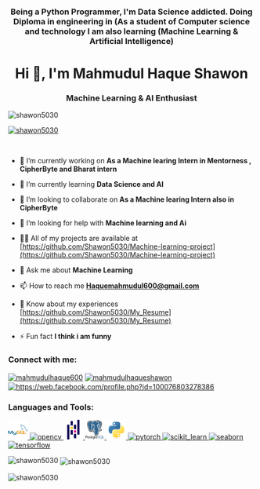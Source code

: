 <h3 align="center">Being a Python Programmer, I'm Data Science addicted. Doing Diploma in engineering in (As a student of Computer science and technology I am also learning (Machine Learning & Artificial Intelligence)</h3>

<h1 align="center">Hi 👋, I'm Mahmudul Haque Shawon</h1>
<h3 align="center">Machine Learning & AI Enthusiast</h3>

<p align="left"> <img src="https://komarev.com/ghpvc/?username=shawon5030&label=Profile%20views&color=0e75b6&style=flat" alt="shawon5030" /> </p>

<p align="left"> <a href="https://github.com/ryo-ma/github-profile-trophy"><img src="https://github-profile-trophy.vercel.app/?username=shawon5030" alt="shawon5030" /></a> </p>

<p align="left"> <a href="https://twitter.com/" target="blank"><img src="https://img.shields.io/twitter/follow/?logo=twitter&style=for-the-badge" alt="" /></a> </p>

- 🔭 I’m currently working on **As a Machine learing Intern in Mentorness , CipherByte and Bharat intern**

- 🌱 I’m currently learning **Data Science and AI**

- 👯 I’m looking to collaborate on **As a Machine learing Intern also in CipherByte**

- 🤝 I’m looking for help with **Machine learning and Ai**

- 👨‍💻 All of my projects are available at [https://github.com/Shawon5030/Machine-learning-project](https://github.com/Shawon5030/Machine-learning-project)

- 💬 Ask me about **Machine Learning**

- 📫 How to reach me **Haquemahmudul600@gmail.com**

- 📄 Know about my experiences [https://github.com/Shawon5030/My_Resume](https://github.com/Shawon5030/My_Resume)

- ⚡ Fun fact **I think i am funny**

<h3 align="left">Connect with me:</h3>
<p align="left">
<a href="https://linkedin.com/in/mahmudulhaque600" target="blank"><img align="center" src="https://raw.githubusercontent.com/rahuldkjain/github-profile-readme-generator/master/src/images/icons/Social/linked-in-alt.svg" alt="mahmudulhaque600" height="30" width="40" /></a>
<a href="https://kaggle.com/mahmudulhaqueshawon" target="blank"><img align="center" src="https://raw.githubusercontent.com/rahuldkjain/github-profile-readme-generator/master/src/images/icons/Social/kaggle.svg" alt="mahmudulhaqueshawon" height="30" width="40" /></a>
<a href="https://fb.com/https://web.facebook.com/profile.php?id=100076803278386" target="blank"><img align="center" src="https://raw.githubusercontent.com/rahuldkjain/github-profile-readme-generator/master/src/images/icons/Social/facebook.svg" alt="https://web.facebook.com/profile.php?id=100076803278386" height="30" width="40" /></a>
</p>

<h3 align="left">Languages and Tools:</h3>
<p align="left"> <a href="https://www.mysql.com/" target="_blank" rel="noreferrer"> <img src="https://raw.githubusercontent.com/devicons/devicon/master/icons/mysql/mysql-original-wordmark.svg" alt="mysql" width="40" height="40"/> </a> <a href="https://opencv.org/" target="_blank" rel="noreferrer"> <img src="https://www.vectorlogo.zone/logos/opencv/opencv-icon.svg" alt="opencv" width="40" height="40"/> </a> <a href="https://pandas.pydata.org/" target="_blank" rel="noreferrer"> <img src="https://raw.githubusercontent.com/devicons/devicon/2ae2a900d2f041da66e950e4d48052658d850630/icons/pandas/pandas-original.svg" alt="pandas" width="40" height="40"/> </a> <a href="https://www.postgresql.org" target="_blank" rel="noreferrer"> <img src="https://raw.githubusercontent.com/devicons/devicon/master/icons/postgresql/postgresql-original-wordmark.svg" alt="postgresql" width="40" height="40"/> </a> <a href="https://www.python.org" target="_blank" rel="noreferrer"> <img src="https://raw.githubusercontent.com/devicons/devicon/master/icons/python/python-original.svg" alt="python" width="40" height="40"/> </a> <a href="https://pytorch.org/" target="_blank" rel="noreferrer"> <img src="https://www.vectorlogo.zone/logos/pytorch/pytorch-icon.svg" alt="pytorch" width="40" height="40"/> </a> <a href="https://scikit-learn.org/" target="_blank" rel="noreferrer"> <img src="https://upload.wikimedia.org/wikipedia/commons/0/05/Scikit_learn_logo_small.svg" alt="scikit_learn" width="40" height="40"/> </a> <a href="https://seaborn.pydata.org/" target="_blank" rel="noreferrer"> <img src="https://seaborn.pydata.org/_images/logo-mark-lightbg.svg" alt="seaborn" width="40" height="40"/> </a> <a href="https://www.tensorflow.org" target="_blank" rel="noreferrer"> <img src="https://www.vectorlogo.zone/logos/tensorflow/tensorflow-icon.svg" alt="tensorflow" width="40" height="40"/> </a> </p>

<p><img align="left" src="https://github-readme-stats.vercel.app/api/top-langs?username=shawon5030&show_icons=true&locale=en&layout=compact" alt="shawon5030" /></p>

<p>&nbsp;<img align="center" src="https://github-readme-stats.vercel.app/api?username=shawon5030&show_icons=true&locale=en" alt="shawon5030" /></p>

<p><img align="center" src="https://github-readme-streak-stats.herokuapp.com/?user=shawon5030&" alt="shawon5030" /></p>


